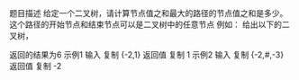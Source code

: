 题目描述
给定一个二叉树，请计算节点值之和最大的路径的节点值之和是多少。
这个路径的开始节点和结束节点可以是二叉树中的任意节点
例如：
给出以下的二叉树，
 
返回的结果为6
示例1
输入
复制
{-2,1}
返回值
复制
1
示例2
输入
复制
{-2,#,-3}
返回值
复制
-2